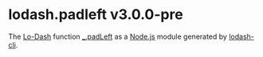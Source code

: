 # lodash.padleft v3.0.0-pre

The [Lo-Dash](https://lodash.com/) function [_.padLeft](http://lodash.com/docs#padLeft) as a [Node.js](http://nodejs.org/) module generated by [lodash-cli](https://www.npmjs.com/package/lodash-cli).
